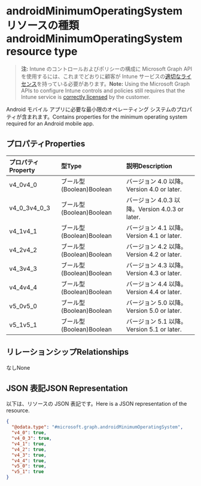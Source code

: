 # <a name="androidminimumoperatingsystem-resource-type"></a><span data-ttu-id="5253b-101">androidMinimumOperatingSystem リソースの種類</span><span class="sxs-lookup"><span data-stu-id="5253b-101">androidMinimumOperatingSystem resource type</span></span>

> <span data-ttu-id="5253b-102">**注:** Intune のコントロールおよびポリシーの構成に Microsoft Graph API を使用するには、これまでどおりに顧客が Intune サービスの[適切なライセンス](https://go.microsoft.com/fwlink/?linkid=839381)を持っている必要があります。</span><span class="sxs-lookup"><span data-stu-id="5253b-102">**Note:** Using the Microsoft Graph APIs to configure Intune controls and policies still requires that the Intune service is [correctly licensed](https://go.microsoft.com/fwlink/?linkid=839381) by the customer.</span></span>

<span data-ttu-id="5253b-103">Android モバイル アプリに必要な最小限のオペレーティング システムのプロパティが含まれます。</span><span class="sxs-lookup"><span data-stu-id="5253b-103">Contains properties for the minimum operating system required for an Android mobile app.</span></span>
## <a name="properties"></a><span data-ttu-id="5253b-104">プロパティ</span><span class="sxs-lookup"><span data-stu-id="5253b-104">Properties</span></span>
|<span data-ttu-id="5253b-105">プロパティ</span><span class="sxs-lookup"><span data-stu-id="5253b-105">Property</span></span>|<span data-ttu-id="5253b-106">型</span><span class="sxs-lookup"><span data-stu-id="5253b-106">Type</span></span>|<span data-ttu-id="5253b-107">説明</span><span class="sxs-lookup"><span data-stu-id="5253b-107">Description</span></span>|
|:---|:---|:---|
|<span data-ttu-id="5253b-108">v4_0</span><span class="sxs-lookup"><span data-stu-id="5253b-108">v4_0</span></span>|<span data-ttu-id="5253b-109">ブール型 (Boolean)</span><span class="sxs-lookup"><span data-stu-id="5253b-109">Boolean</span></span>|<span data-ttu-id="5253b-110">バージョン 4.0 以降。</span><span class="sxs-lookup"><span data-stu-id="5253b-110">Version 4.0 or later.</span></span>|
|<span data-ttu-id="5253b-111">v4_0_3</span><span class="sxs-lookup"><span data-stu-id="5253b-111">v4_0_3</span></span>|<span data-ttu-id="5253b-112">ブール型 (Boolean)</span><span class="sxs-lookup"><span data-stu-id="5253b-112">Boolean</span></span>|<span data-ttu-id="5253b-113">バージョン 4.0.3 以降。</span><span class="sxs-lookup"><span data-stu-id="5253b-113">Version 4.0.3 or later.</span></span>|
|<span data-ttu-id="5253b-114">v4_1</span><span class="sxs-lookup"><span data-stu-id="5253b-114">v4_1</span></span>|<span data-ttu-id="5253b-115">ブール型 (Boolean)</span><span class="sxs-lookup"><span data-stu-id="5253b-115">Boolean</span></span>|<span data-ttu-id="5253b-116">バージョン 4.1 以降。</span><span class="sxs-lookup"><span data-stu-id="5253b-116">Version 4.1 or later.</span></span>|
|<span data-ttu-id="5253b-117">v4_2</span><span class="sxs-lookup"><span data-stu-id="5253b-117">v4_2</span></span>|<span data-ttu-id="5253b-118">ブール型 (Boolean)</span><span class="sxs-lookup"><span data-stu-id="5253b-118">Boolean</span></span>|<span data-ttu-id="5253b-119">バージョン 4.2 以降。</span><span class="sxs-lookup"><span data-stu-id="5253b-119">Version 4.2 or later.</span></span>|
|<span data-ttu-id="5253b-120">v4_3</span><span class="sxs-lookup"><span data-stu-id="5253b-120">v4_3</span></span>|<span data-ttu-id="5253b-121">ブール型 (Boolean)</span><span class="sxs-lookup"><span data-stu-id="5253b-121">Boolean</span></span>|<span data-ttu-id="5253b-122">バージョン 4.3 以降。</span><span class="sxs-lookup"><span data-stu-id="5253b-122">Version 4.3 or later.</span></span>|
|<span data-ttu-id="5253b-123">v4_4</span><span class="sxs-lookup"><span data-stu-id="5253b-123">v4_4</span></span>|<span data-ttu-id="5253b-124">ブール型 (Boolean)</span><span class="sxs-lookup"><span data-stu-id="5253b-124">Boolean</span></span>|<span data-ttu-id="5253b-125">バージョン 4.4 以降。</span><span class="sxs-lookup"><span data-stu-id="5253b-125">Version 4.4 or later.</span></span>|
|<span data-ttu-id="5253b-126">v5_0</span><span class="sxs-lookup"><span data-stu-id="5253b-126">v5_0</span></span>|<span data-ttu-id="5253b-127">ブール型 (Boolean)</span><span class="sxs-lookup"><span data-stu-id="5253b-127">Boolean</span></span>|<span data-ttu-id="5253b-128">バージョン 5.0 以降。</span><span class="sxs-lookup"><span data-stu-id="5253b-128">Version 5.0 or later.</span></span>|
|<span data-ttu-id="5253b-129">v5_1</span><span class="sxs-lookup"><span data-stu-id="5253b-129">v5_1</span></span>|<span data-ttu-id="5253b-130">ブール型 (Boolean)</span><span class="sxs-lookup"><span data-stu-id="5253b-130">Boolean</span></span>|<span data-ttu-id="5253b-131">バージョン 5.1 以降。</span><span class="sxs-lookup"><span data-stu-id="5253b-131">Version 5.1 or later.</span></span>|

## <a name="relationships"></a><span data-ttu-id="5253b-132">リレーションシップ</span><span class="sxs-lookup"><span data-stu-id="5253b-132">Relationships</span></span>
<span data-ttu-id="5253b-133">なし</span><span class="sxs-lookup"><span data-stu-id="5253b-133">None</span></span>
## <a name="json-representation"></a><span data-ttu-id="5253b-134">JSON 表記</span><span class="sxs-lookup"><span data-stu-id="5253b-134">JSON Representation</span></span>
<span data-ttu-id="5253b-135">以下は、リソースの JSON 表記です。</span><span class="sxs-lookup"><span data-stu-id="5253b-135">Here is a JSON representation of the resource.</span></span>
<!--{
  "blockType": "resource",
  "@odata.type": "microsoft.graph.androidMinimumOperatingSystem"
}-->
``` json
{
  "@odata.type": "#microsoft.graph.androidMinimumOperatingSystem",
  "v4_0": true,
  "v4_0_3": true,
  "v4_1": true,
  "v4_2": true,
  "v4_3": true,
  "v4_4": true,
  "v5_0": true,
  "v5_1": true
}
```








